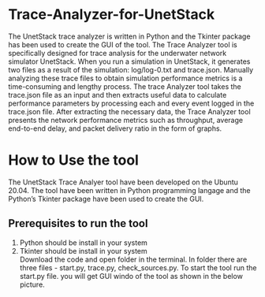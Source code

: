 # Trace-Analyzer-for-UnetStack
The UnetStack trace analyzer is written in Python and the Tkinter package has been used to create the GUI of the tool. The Trace Analyzer tool is specifically designed for trace analysis for the underwater network simulator UnetStack.  When you run a simulation in UnetStack, it generates two files as a result of the simulation: log/log-0.txt and trace.json. Manually analyzing these trace files to obtain simulation performance metrics is a time-consuming and lengthy process. The trace Analyzer tool takes the trace.json file as an input and then extracts useful data to calculate performance parameters by processing each and every event logged in the trace.json file.   After extracting the necessary data, the Trace Analyzer tool presents the network performance metrics such as throughput, average end-to-end delay, and packet delivery ratio in the form of graphs.
# How to Use the tool
The UnetStack Trace Analyer tool have been developed on the Ubuntu 20.04. The tool have been written in Python programming langage and the Python’s Tkinter package have been used to create the GUI.
## Prerequisites to run the tool
1. Python should be install in your system
2. Tkinter should be install in your system <br/>
Download the code and open folder in the terminal. In folder there are three files - start.py, trace.py, check_sources.py. To start the tool run the start.py file. you will get GUI windo of the tool as shown in the below picture.

